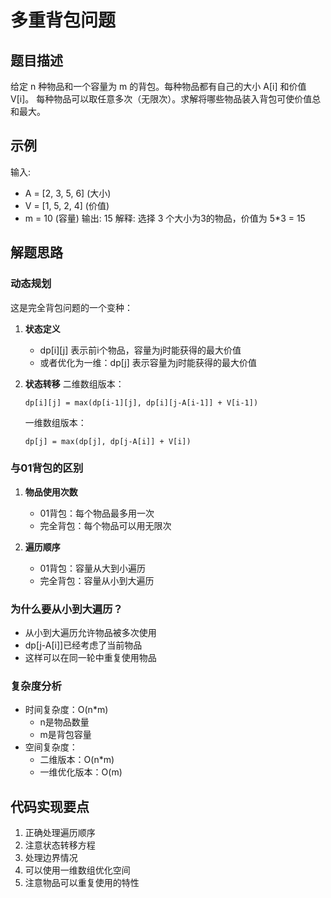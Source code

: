 # 多重背包问题

## 题目描述
给定 n 种物品和一个容量为 m 的背包。每种物品都有自己的大小 A[i] 和价值 V[i]。
每种物品可以取任意多次（无限次）。求解将哪些物品装入背包可使价值总和最大。

## 示例
输入: 
- A = [2, 3, 5, 6] (大小)
- V = [1, 5, 2, 4] (价值)
- m = 10 (容量)
输出: 15
解释: 选择 3 个大小为3的物品，价值为 5*3 = 15

## 解题思路

### 动态规划
这是完全背包问题的一个变种：

1. **状态定义**
   - dp[i][j] 表示前i个物品，容量为j时能获得的最大价值
   - 或者优化为一维：dp[j] 表示容量为j时能获得的最大价值

2. **状态转移**
   二维数组版本：
   ```
   dp[i][j] = max(dp[i-1][j], dp[i][j-A[i-1]] + V[i-1])
   ```
   一维数组版本：
   ```
   dp[j] = max(dp[j], dp[j-A[i]] + V[i])
   ```

### 与01背包的区别
1. **物品使用次数**
   - 01背包：每个物品最多用一次
   - 完全背包：每个物品可以用无限次

2. **遍历顺序**
   - 01背包：容量从大到小遍历
   - 完全背包：容量从小到大遍历

### 为什么要从小到大遍历？
- 从小到大遍历允许物品被多次使用
- dp[j-A[i]]已经考虑了当前物品
- 这样可以在同一轮中重复使用物品

### 复杂度分析
- 时间复杂度：O(n*m)
  - n是物品数量
  - m是背包容量
- 空间复杂度：
  - 二维版本：O(n*m)
  - 一维优化版本：O(m)

## 代码实现要点
1. 正确处理遍历顺序
2. 注意状态转移方程
3. 处理边界情况
4. 可以使用一维数组优化空间
5. 注意物品可以重复使用的特性 